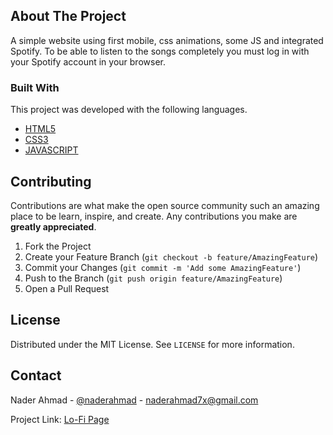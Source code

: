<!-- ABOUT THE PROJECT -->
## About The Project

A simple website using first mobile, css animations, some JS and integrated Spotify. To be able to listen to the songs completely you must log in with your Spotify account in your browser.

### Built With

This project was developed with the following languages.
* [HTML5](https://developer.mozilla.org/es/docs/Web/HTML)
* [CSS3](https://developer.mozilla.org/es/docs/Web/CSS)
* [JAVASCRIPT](https://developer.mozilla.org/es/docs/Web/JavaScript)

<!-- CONTRIBUTING -->
## Contributing

Contributions are what make the open source community such an amazing place to be learn, inspire, and create. Any contributions you make are **greatly appreciated**.

1. Fork the Project
2. Create your Feature Branch (`git checkout -b feature/AmazingFeature`)
3. Commit your Changes (`git commit -m 'Add some AmazingFeature'`)
4. Push to the Branch (`git push origin feature/AmazingFeature`)
5. Open a Pull Request

<!-- LICENSE -->
## License

Distributed under the MIT License. See `LICENSE` for more information.

<!-- CONTACT -->
## Contact

Nader Ahmad - [@naderahmad](https://twitter.com/naderahmad) - naderahmad7x@gmail.com

Project Link: [Lo-Fi Page](https://naderahmad.github.io/LoFi-Responsive/)

